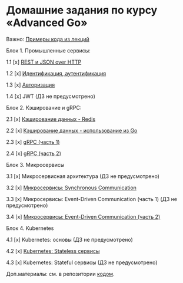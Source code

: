 # Домашние задания по курсу «Advanced Go»

Важно: [Примеры кода из лекций](https://github.com/netology-code/ago-code/tree/ago2)

Блок 1. Промышленные сервисы:

1.1 [x] [REST и JSON over HTTP](01_rest)

1.2 [x] [Идентификация, аутентификация](02_auth)

1.3 [x] [Авторизация](03_auth)

1.4 [x] JWT (ДЗ не предусмотрено)

Блок 2. Кэширование и gRPC:

2.1 [x] [Кэширование данных - Redis](05_redis)

2.2 [x] [Кэширование данных - использование из Go](06_goredis)

2.3 [x] [gRPC (часть 1)](07_grpc1)

2.4 [x] [gRPC (часть 2)](08_grpc2)

Блок 3. Микросервисы

3.1 [x] Микросервисная архитектура (ДЗ не предусмотрено)

3.2 [x] [Микросервисы: Synchronous Communication](10_micro-sync)

3.3 [x] Микросервисы: Event-Driven Communication (часть 1) (ДЗ не предусмотрено)

3.4 [x] [Микросервисы: Event-Driven Communication (часть 2)](12_gokafka)

Блок 4. Kubernetes

4.1 [x] Kubernetes: основы (ДЗ не предусмотрено)

4.2 [x] [Kubernetes: Stateless сервисы](14_kube)

4.3 [x] Kubernetes: Stateful сервисы (ДЗ не предусмотрено)

Доп.материалы: см. в репозитории [кодом](https://github.com/netology-code/ago-code/tree/ago2).
